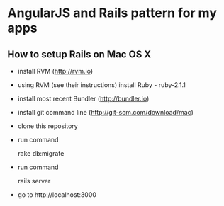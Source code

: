AngularJS and Rails pattern for my apps
===

How to setup Rails on Mac OS X
---

* install RVM (http://rvm.io)

* using RVM (see their instructions) install Ruby - ruby-2.1.1

* install most recent Bundler (http://bundler.io)

* install git command line (http://git-scm.com/download/mac)

* clone this repository 

* run command

  rake db:migrate

* run command

  rails server

* go to http://localhost:3000

